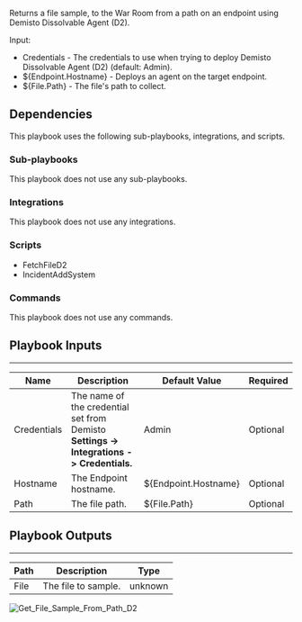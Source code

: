 Returns a file sample, to the War Room from a path on an endpoint using Demisto Dissolvable Agent (D2).

Input:
* Credentials - The credentials to use when trying to deploy Demisto Dissolvable Agent (D2)  (default: Admin).
* ${Endpoint.Hostname} - Deploys an agent on the target endpoint.
* ${File.Path} - The file's path to collect.

## Dependencies
This playbook uses the following sub-playbooks, integrations, and scripts.

### Sub-playbooks
This playbook does not use any sub-playbooks.

### Integrations
This playbook does not use any integrations.

### Scripts
* FetchFileD2
* IncidentAddSystem

### Commands
This playbook does not use any commands.

## Playbook Inputs
---

| **Name** | **Description** | **Default Value** | **Required** |
| --- | --- | --- | --- |
| Credentials | The name of the credential set from Demisto **Settings -> Integrations -> Credentials.** | Admin | Optional |
| Hostname | The Endpoint hostname. | ${Endpoint.Hostname} | Optional |
| Path | The file path. | ${File.Path} | Optional |

## Playbook Outputs
---

| **Path** | **Description** | **Type** |
| --- | --- | --- |
| File | The file to sample. | unknown |

![Get_File_Sample_From_Path_D2](https://github.com/demisto/content/blob/77dfca704d8ac34940713c1737f89b07a5fc2b9d/images/playbooks/Get_File_Sample_From_Path_D2.png)
